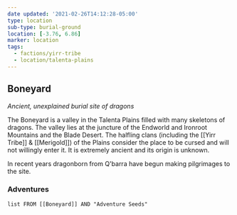 ```yaml
---
date updated: '2021-02-26T14:12:28-05:00'
type: location
sub-type: burial-ground
location: [-3.76, 6.86]
marker: location
tags:
  - factions/yirr-tribe
  - location/talenta-plains
---
```


## Boneyard
*Ancient, unexplained burial site of dragons*

The Boneyard is a valley in the Talenta Plains filled with many skeletons of dragons. The valley lies at the juncture of the Endworld and Ironroot Mountains and the Blade Desert. The halfling clans (including the [[Yirr Tribe]] & [[Merigold]]) of the Plains consider the place to be cursed and will not willingly enter it. It is extremely ancient and its origin is unknown.

In recent years dragonborn from Q'barra have begun making pilgrimages to the site.


### Adventures
```dataview
list FROM [[Boneyard]] AND "Adventure Seeds"
```
